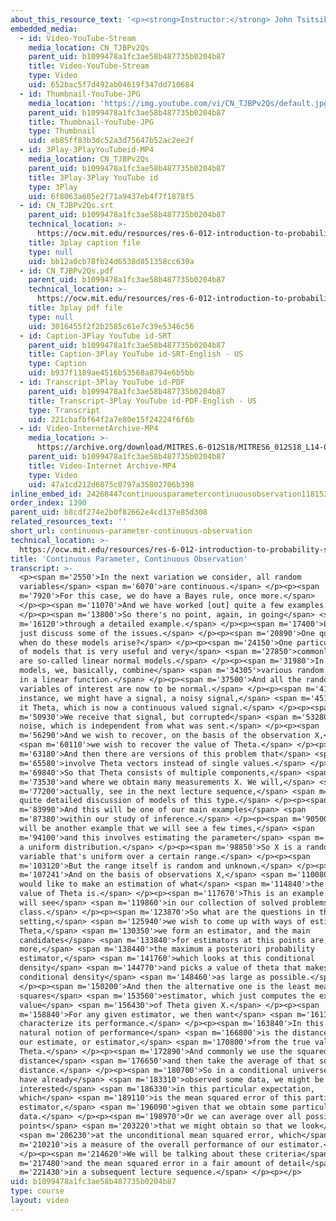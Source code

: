 ```yaml
---
about_this_resource_text: '<p><strong>Instructor:</strong> John Tsitsiklis</p>'
embedded_media:
  - id: Video-YouTube-Stream
    media_location: CN_TJBPv2Qs
    parent_uid: b1099478a1fc3ae58b487735b0204b87
    title: Video-YouTube-Stream
    type: Video
    uid: 652bac5f7d492ab04619f347dd710684
  - id: Thumbnail-YouTube-JPG
    media_location: 'https://img.youtube.com/vi/CN_TJBPv2Qs/default.jpg'
    parent_uid: b1099478a1fc3ae58b487735b0204b87
    title: Thumbnail-YouTube-JPG
    type: Thumbnail
    uid: eb85ff83b3dc52a3d75647b52ac2ee2f
  - id: 3Play-3PlayYouTubeid-MP4
    media_location: CN_TJBPv2Qs
    parent_uid: b1099478a1fc3ae58b487735b0204b87
    title: 3Play-3Play YouTube id
    type: 3Play
    uid: 6f8063a605e2f71a9437eb4f7f1878f5
  - id: CN_TJBPv2Qs.srt
    parent_uid: b1099478a1fc3ae58b487735b0204b87
    technical_location: >-
      https://ocw.mit.edu/resources/res-6-012-introduction-to-probability-spring-2018/part-ii-inference-limit-theorems/continuous-parameter-continuous-observation/CN_TJBPv2Qs.srt
    title: 3play caption file
    type: null
    uid: bb12a0cb78fb24d6538d851358cc639a
  - id: CN_TJBPv2Qs.pdf
    parent_uid: b1099478a1fc3ae58b487735b0204b87
    technical_location: >-
      https://ocw.mit.edu/resources/res-6-012-introduction-to-probability-spring-2018/part-ii-inference-limit-theorems/continuous-parameter-continuous-observation/CN_TJBPv2Qs.pdf
    title: 3play pdf file
    type: null
    uid: 3016455f2f2b2585c61e7c39e5346c56
  - id: Caption-3Play YouTube id-SRT
    parent_uid: b1099478a1fc3ae58b487735b0204b87
    title: Caption-3Play YouTube id-SRT-English - US
    type: Caption
    uid: b937f1189ae4516b53568a8794e6b5bb
  - id: Transcript-3Play YouTube id-PDF
    parent_uid: b1099478a1fc3ae58b487735b0204b87
    title: Transcript-3Play YouTube id-PDF-English - US
    type: Transcript
    uid: 221cbafbf64f2a7e80e15f24224f6f6b
  - id: Video-InternetArchive-MP4
    media_location: >-
      https://archive.org/download/MITRES.6-012S18/MITRES6_012S18_L14-07_300k.mp4
    parent_uid: b1099478a1fc3ae58b487735b0204b87
    title: Video-Internet Archive-MP4
    type: Video
    uid: 47a1cd212d6075c0797a35802706b398
inline_embed_id: 24268447continuousparametercontinuousobservation11815341
order_index: 1390
parent_uid: b8cdf274e2b0f82662e4cd137e85d308
related_resources_text: ''
short_url: continuous-parameter-continuous-observation
technical_location: >-
  https://ocw.mit.edu/resources/res-6-012-introduction-to-probability-spring-2018/part-ii-inference-limit-theorems/continuous-parameter-continuous-observation
title: 'Continuous Parameter, Continuous Observation'
transcript: >-
  <p><span m='2550'>In the next variation we consider, all random
  variables</span> <span m='6070'>are continuous.</span> </p><p><span
  m='7920'>For this case, we do have a Bayes rule, once more.</span>
  </p><p><span m='11070'>And we have worked [out] quite a few examples.</span>
  </p><p><span m='13800'>So there's no point, again, in going</span> <span
  m='16120'>through a detailed example.</span> </p><p><span m='17400'>Let us
  just discuss some of the issues.</span> </p><p><span m='20890'>One question is
  when do these models arise?</span> </p><p><span m='24150'>One particular class
  of models that is very useful and very</span> <span m='27850'>commonly used
  are so-called linear normal models.</span> </p><p><span m='31980'>In these
  models, we, basically, combine</span> <span m='34305'>various random variables
  in a linear function.</span> </p><p><span m='37500'>And all the random
  variables of interest are now to be normal.</span> </p><p><span m='41220'>For
  instance, we might have a signal, a noisy signal,</span> <span m='45140'>call
  it Theta, which is now a continuous valued signal.</span> </p><p><span
  m='50930'>We receive that signal, but corrupted</span> <span m='53280'>by some
  noise, which is independent from what was sent.</span> </p><p><span
  m='56290'>And we wish to recover, on the basis of the observation X,</span>
  <span m='60110'>we wish to recover the value of Theta.</span> </p><p><span
  m='63180'>And then there are versions of this problem that</span> <span
  m='65580'>involve Theta vectors instead of single values.</span> </p><p><span
  m='69840'>So that Theta consists of multiple components,</span> <span
  m='73530'>and where we obtain many measurements X. We will,</span> <span
  m='77200'>actually, see in the next lecture sequence,</span> <span m='79750'>a
  quite detailed discussion of models of this type.</span> </p><p><span
  m='83990'>And this will be one of our main examples</span> <span
  m='87380'>within our study of inference.</span> </p><p><span m='90500'>There
  will be another example that we will see a few times,</span> <span
  m='94100'>and this involves estimating the parameter</span> <span m='96430'>of
  a uniform distribution.</span> </p><p><span m='98850'>So X is a random
  variable that's uniform over a certain range.</span> </p><p><span
  m='103120'>But the range itself is random and unknown.</span> </p><p><span
  m='107241'>And on the basis of observations X,</span> <span m='110080'>we
  would like to make an estimation of what</span> <span m='114840'>the true
  value of Theta is.</span> </p><p><span m='117670'>This is an example that you
  will see</span> <span m='119860'>in our collection of solved problems for this
  class.</span> </p><p><span m='123870'>So what are the questions in this
  setting,</span> <span m='125940'>we wish to come up with ways of estimating
  Theta,</span> <span m='130350'>we form an estimator, and the main
  candidates</span> <span m='133840'>for estimators at this points are, once
  more,</span> <span m='138440'>the maximum a posteriori probability
  estimator,</span> <span m='141760'>which looks at this conditional
  density</span> <span m='144770'>and picks a value of theta that makes this
  conditional density</span> <span m='148460'>as large as possible.</span>
  </p><p><span m='150200'>And then the alternative one is the least mean
  squares</span> <span m='153560'>estimator, which just computes the expected
  value</span> <span m='156430'>of Theta given X.</span> </p><p><span
  m='158840'>For any given estimator, we then want</span> <span m='161300'>to
  characterize its performance.</span> </p><p><span m='163840'>In this case, a
  natural notion of performance</span> <span m='166800'>is the distance between
  our estimate, or estimator,</span> <span m='170800'>from the true value of
  Theta.</span> </p><p><span m='172890'>And commonly we use the squared
  distance</span> <span m='176650'>and then take the average of that squared
  distance.</span> </p><p><span m='180700'>So in a conditional universe where we
  have already</span> <span m='183310'>observed some data, we might be
  interested</span> <span m='186330'>in this particular expectation,
  which</span> <span m='189110'>is the mean squared error of this particular
  estimator,</span> <span m='196090'>given that we obtain some particular
  data.</span> </p><p><span m='198970'>Or we can average over all possible data
  points</span> <span m='203220'>that we might obtain so that we look</span>
  <span m='206230'>at the unconditional mean squared error, which</span> <span
  m='210210'>is a measure of the overall performance of our estimator.</span>
  </p><p><span m='214620'>We will be talking about these criteria</span> <span
  m='217480'>and the mean squared error in a fair amount of detail</span> <span
  m='221430'>in a subsequent lecture sequence.</span> </p><p></p>
uid: b1099478a1fc3ae58b487735b0204b87
type: course
layout: video
---
```

